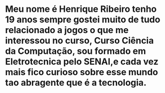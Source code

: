 <!DOCTYPE html>
<html lang="pt-br">
<head>
    <meta charset="UTF-8">
    <meta name="viewport" content="width=device-width, initial-scale=1.0">
    <meta http-equiv="X-UA-Compatible" content="ie=edge">
    <title>Um pouco sobre Henrique</title>
</head>
<body>
    <h1>Meu nome é Henrique Ribeiro tenho 19 anos sempre gostei muito de tudo relacionado a jogos o que me interessou no curso, Curso Ciência da Computação, sou formado em Eletrotecnica pelo SENAI,e cada vez mais fico curioso sobre esse mundo tao abragente que é a tecnologia.</h1>
</body>
</html>
